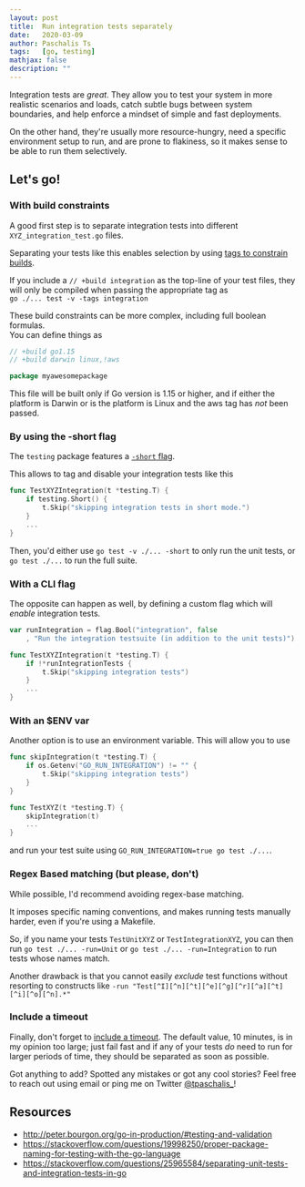 ```yaml
---
layout: post
title:  Run integration tests separately
date:   2020-03-09
author: Paschalis Ts
tags:   [go, testing]
mathjax: false
description: ""
---
```


Integration tests are *great*. They allow you to test your system in more realistic scenarios and loads, catch subtle bugs between system boundaries, and help enforce a mindset of simple and fast deployments.

On the other hand, they're usually more resource-hungry, need a specific environment setup to run, and are prone to flakiness, so it makes sense to be able to run them selectively.


## Let's go!

### With build constraints
A good first step is to separate integration tests into different `XYZ_integration_test.go` files.

Separating your tests like this enables selection by using [tags to constrain builds](https://golang.org/pkg/go/build/#hdr-Build_Constraints).

If you include a `// +build integration` as the top-line of your test files, they will only be compiled when passing the appropriate tag as    
`go ./... test -v -tags integration`

These build constraints can be more complex, including full boolean formulas.    
You can define things as 
```go
// +build go1.15 
// +build darwin linux,!aws

package myawesomepackage
```

This file will be built only if Go version is 1.15 or higher, and if either the platform is Darwin or is the platform is Linux and the aws tag has *not* been passed.


### By using the -short flag
The `testing` package features a [`-short` flag](https://golang.org/pkg/testing/#Short).

This allows to tag and disable your integration tests like this
```go
func TestXYZIntegration(t *testing.T) {
    if testing.Short() {
        t.Skip("skipping integration tests in short mode.")
    }
    ...
}
```
Then, you'd either use `go test -v ./... -short` to only run the unit tests, or `go test ./...` to run the full suite.


### With a CLI flag 
The opposite can happen as well, by defining a custom flag which will *enable* integration tests.

```go
var runIntegration = flag.Bool("integration", false
    , "Run the integration testsuite (in addition to the unit tests)")

func TestXYZIntegration(t *testing.T) {
    if !*runIntegrationTests {
        t.Skip("skipping integration tests")
    }
    ...
}
```

### With an $ENV var
Another option is to use an environment variable. This will allow you to use
```go
func skipIntegration(t *testing.T) {
    if os.Getenv("GO_RUN_INTEGRATION") != "" {
        t.Skip("skipping integration tests")
    }
}

func TestXYZ(t *testing.T) {
    skipIntegration(t)
    ...
}
```

and run your test suite using `GO_RUN_INTEGRATION=true go test ./...`.


### Regex Based matching (but please, don't)
While possible, I'd recommend avoiding regex-base matching.

It imposes specific naming conventions, and makes running tests manually harder, even if you're using a Makefile.

So, if you name your tests `TestUnitXYZ` or `TestIntegrationXYZ`, you can then run `go test ./... -run=Unit` or `go test ./... -run=Integration` to run tests whose names match. 

Another drawback is that you cannot easily *exclude* test functions without resorting to constructs like `-run "Test[^I][^n][^t][^e][^g][^r][^a][^t][^i][^o][^n].*"`



### Include a timeout 
Finally, don't forget to [include a timeout](https://golang.org/cmd/go/#hdr-Testing_flags). The default value, 10 minutes, is in my opinion too large; just fail fast and if any of your tests *do* need to run for larger periods of time, they should be separated as soon as possible.

Got anything to add? Spotted any mistakes or got any cool stories? Feel free to reach out using email or ping me on Twitter [@tpaschalis_](https://twitter.com/tpaschalis_)!

## Resources
- http://peter.bourgon.org/go-in-production/#testing-and-validation
- https://stackoverflow.com/questions/19998250/proper-package-naming-for-testing-with-the-go-language
- https://stackoverflow.com/questions/25965584/separating-unit-tests-and-integration-tests-in-go
